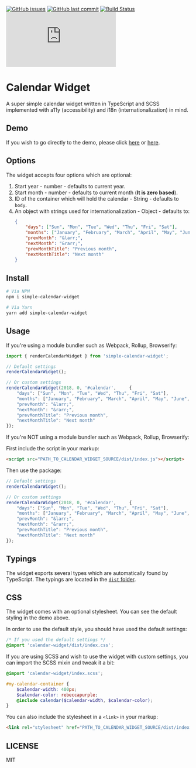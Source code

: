 [![GitHub issues](https://img.shields.io/github/issues/scriptex/calendar-widget.svg)](https://github.com/scriptex/calendar-widget/issues)
[![GitHub last commit](https://img.shields.io/github/last-commit/scriptex/calendar-widget.svg)](https://github.com/scriptex/calendar-widget/commits/master)
[![Build Status](https://travis-ci.org/scriptex/calendar-widget.svg?branch=master)](https://travis-ci.org/scriptex/calendar-widget)
[![Analytics](https://ga-beacon.appspot.com/UA-83446952-1/github.com/scriptex/calendar-widget/README.md)](https://github.com/scriptex/calendar-widget/)

# Calendar Widget

A super simple calendar widget written in TypeScript and SCSS implemented with a11y (accessibility) and i18n (internationalization) in mind.

## Demo

If you wish to go directly to the demo, please click [here](https://codepen.io/scriptex/pen/mgLExx) or [here](https://github.com/scriptex/calendar-widget/blob/master/demo/index.html).

## Options

The widget accepts four options which are optional:

1. Start year - number - defaults to current year.
2. Start month - number - defaults to current month (**It is zero based**).
3. ID of the container which will hold the calendar - String - defaults to `body`.
4. An object with strings used for internationalization - Object - defaults to:
    ```json
    {
		"days": ["Sun", "Mon", "Tue", "Wed", "Thu", "Fri", "Sat"],
		"months": ["January", "February", "March", "April", "May", "June", "July", "August", "Septemer", "October", "November", "December"],
		"prevMonth": "&larr;",
		"nextMonth": "&rarr;",
		"prevMonthTitle": "Previous month",
		"nextMonthTitle": "Next month"
	}
	```

## Install

```sh
# Via NPM
npm i simple-calendar-widget

# Via Yarn
yarn add simple-calendar-widget
```

## Usage

If you're using a module bundler such as Webpack, Rollup, Browserify:

```js
import { renderCalendarWidget } from 'simple-calendar-widget';

// Default settings
renderCalendarWidget();

// Or custom settings
renderCalendarWidget(2018, 0, '#calendar',     {
	"days": ["Sun", "Mon", "Tue", "Wed", "Thu", "Fri", "Sat"],
	"months": ["January", "February", "March", "April", "May", "June", "July", "August", "Septemer", "October", "November", "December"],
	"prevMonth": "&larr;",
	"nextMonth": "&rarr;",
	"prevMonthTitle": "Previous month",
	"nextMonthTitle": "Next month"
});
```

If you're NOT using a module bundler such as Webpack, Rollup, Browserify:

First include the script in your markup:

```html
<script src="PATH_TO_CALENDAR_WIDGET_SOURCE/dist/index.js"></script>
```

Then use the package:

```js
// Default settings
renderCalendarWidget();

// Or custom settings
renderCalendarWidget(2018, 0, '#calendar',     {
	"days": ["Sun", "Mon", "Tue", "Wed", "Thu", "Fri", "Sat"],
	"months": ["January", "February", "March", "April", "May", "June", "July", "August", "Septemer", "October", "November", "December"],
	"prevMonth": "&larr;",
	"nextMonth": "&rarr;",
	"prevMonthTitle": "Previous month",
	"nextMonthTitle": "Next month"
});
```

## Typings

The widget exports several types which are automatically found by TypeScript. The typings are located in the [`dist` folder](https://github.com/scriptex/calendar-widget/blob/master/dist/index.d.ts).

## CSS

The widget comes with an optional stylesheet. You can see the default styling in the demo above.

In order to use the default style, you should have used the default settings:

```css
/* If you used the default settings */
@import 'calendar-widget/dist/index.css';
```

If you are using SCSS and wish to use the widget with custom settings, you can import the SCSS mixin and tweak it a bit:

```scss
@import 'calendar-widget/index.scss';

#my-calendar-container {
	$calendar-width: 400px;
	$calendar-color: rebeccapurple;
	@include calendar($calendar-width, $calendar-color);
}
```

You can also include the stylesheet in a `<link>` in your markup:

```html
<link rel="stylesheet" href="PATH_TO_CALENDAR_WIDGET_SOURCE/dist/index.css" />
```

## LICENSE

MIT
